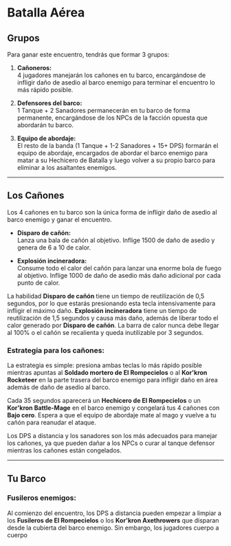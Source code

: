 # Batalla Aérea
## Grupos

Para ganar este encuentro, tendrás que formar 3 grupos:

1. **Cañoneros:**  
   4 jugadores manejarán los cañones en tu barco, encargándose de infligir daño de asedio al barco enemigo para terminar el encuentro lo más rápido posible.

2. **Defensores del barco:**  
   1 Tanque + 2 Sanadores permanecerán en tu barco de forma permanente, encargándose de los NPCs de la facción opuesta que abordarán tu barco.

3. **Equipo de abordaje:**  
   El resto de la banda (1 Tanque + 1-2 Sanadores + 15+ DPS) formarán el equipo de abordaje, encargados de abordar el barco enemigo para matar a su Hechicero de Batalla y luego volver a su propio barco para eliminar a los asaltantes enemigos.

---

## Los Cañones

Los 4 cañones en tu barco son la única forma de infligir daño de asedio al barco enemigo y ganar el encuentro.

- **Disparo de cañón:**  
  Lanza una bala de cañón al objetivo. Inflige 1500 de daño de asedio y genera de 6 a 10 de calor.
  
- **Explosión incineradora:**  
  Consume todo el calor del cañón para lanzar una enorme bola de fuego al objetivo. Inflige 1000 de daño de asedio más daño adicional por cada punto de calor.

La habilidad **Disparo de cañón** tiene un tiempo de reutilización de 0,5 segundos, por lo que estarás presionando esta tecla intensivamente para infligir el máximo daño. **Explosión incineradora** tiene un tiempo de reutilización de 1,5 segundos y causa más daño, además de liberar todo el calor generado por **Disparo de cañón**. La barra de calor nunca debe llegar al 100% o el cañón se recalienta y queda inutilizable por 3 segundos.

### Estrategia para los cañones:
La estrategia es simple: presiona ambas teclas lo más rápido posible mientras apuntas al **Soldado mortero de El Rompecielos** o al **Kor'kron Rocketeer** en la parte trasera del barco enemigo para infligir daño en área además de daño de asedio al barco.

Cada 35 segundos aparecerá un **Hechicero de El Rompecielos** o un **Kor'kron Battle-Mage** en el barco enemigo y congelará tus 4 cañones con **Bajo cero**. Espera a que el equipo de abordaje mate al mago y vuelve a tu cañón para reanudar el ataque.

Los DPS a distancia y los sanadores son los más adecuados para manejar los cañones, ya que pueden dañar a los NPCs o curar al tanque defensor mientras los cañones están congelados.

---

## Tu Barco

### Fusileros enemigos:
Al comienzo del encuentro, los DPS a distancia pueden empezar a limpiar a los **Fusileros de El Rompecielos** o los **Kor'kron Axethrowers** que disparan desde la cubierta del barco enemigo. Sin embargo, los jugadores cuerpo a cuerpo
